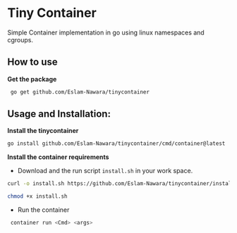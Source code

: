 
# Tiny Container
Simple Container implementation in go using linux namespaces and cgroups.
##  How to use
**Get the package**
```sh 
 go get github.com/Eslam-Nawara/tinycontainer
```
## Usage and Installation:
**Install the tinycontainer**
```sh 
go install github.com/Eslam-Nawara/tinycontainer/cmd/container@latest
```
**Install the container requirements**
- Download and the run script `install.sh` in your work space. 
```sh
curl -o install.sh https://github.com/Eslam-Nawara/tinycontainer/install.sh
 ```
 ```sh
chmod +x install.sh
```
- Run the container
```sh
 container run <Cmd> <args>
```
